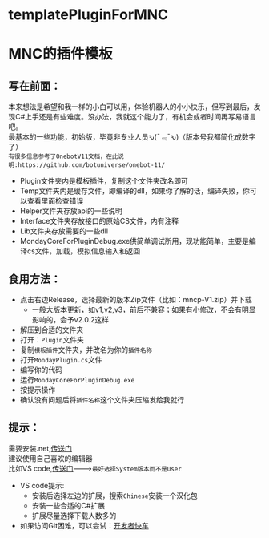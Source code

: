 # templatePluginForMNC
MNC的插件模板
=

写在前面：
-
本来想法是希望和我一样的小白可以用，体验机器人的小小快乐，但写到最后，发现C#上手还是有些难度。没办法，我就这个能力了，有机会或者时间再写易语言吧。<br>
最基本的一些功能，初始版，毕竟非专业人员ԅ(¯﹃¯ԅ)（版本号我都简化成数字了）<br>
`有很多信息参考了OnebotV11文档，在此说明:https://github.com/botuniverse/onebot-11/`
* Plugin文件夹内是模板插件，复制这个文件夹改名即可
* Temp文件夹内是缓存文件，即编译的dll，如果你了解的话，编译失败，你可以查看里面检查错误
* Helper文件夹存放api的一些说明
* Interface文件夹存放接口的原始CS文件，内有注释
* Lib文件夹存放需要的一些dll
* MondayCoreForPluginDebug.exe供简单调试所用，现功能简单，主要是编译cs文件，加载，模拟信息输入和返回

食用方法：
-
* 点击右边Release，选择最新的版本Zip文件（比如：mncp-V1.zip）并下载<br>
  * 一般大版本更新，如v1,v2,v3，前后不兼容；如果有小修改，不会有明显影响的，会予v2.0.2这样
* 解压到合适的文件夹<br>
* 打开：`Plugin`文件夹<br>
* 复制`模板插件`文件夹，并改名为你的`插件名称`<br>
* 打开`MondayPlugin.cs`文件<br>
* 编写你的代码<br>
* 运行`MondayCoreForPluginDebug.exe`<br>
* 按提示操作<br>
* 确认没有问题后将`插件名称`这个文件夹压缩发给我就行<br>

提示：
-
需要安装.net,[传送门](https://dotnet.microsoft.com/zh-cn/download)<br>
建议使用自己喜欢的编辑器<br>
比如VS code,[传送门](https://code.visualstudio.com/download)--->`最好选择System版本而不是User`<br>
* VS code提示:
  * 安装后选择左边的扩展，搜索`Chinese`安装一个汉化包
  * 安装一些合适的C#扩展
  * 扩展尽量选择下载人数多的[](url)
* 如果访问Git困难，可以尝试：[开发者快车](https://github.com/docmirror/dev-sidecar)
